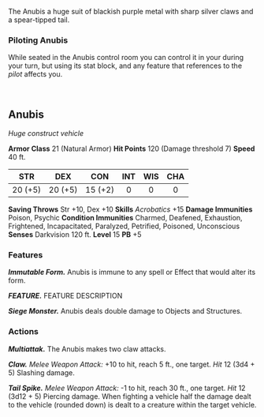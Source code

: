 The Anubis a huge suit of blackish purple metal with sharp silver claws and a spear-tipped tail.


### Piloting Anubis
While seated in the Anubis control room you can control it in your during your turn, but using its stat block, and any feature that references to the *pilot* affects you.

<br>

## Anubis
*Huge construct vehicle*

**Armor Class** 21 (Natural Armor)
**Hit Points** 120 (Damage threshold 7)
**Speed** 40 ft.

|   STR   |   DEX   |   CON   |   INT   |   WIS   |   CHA   |
|:-------:|:-------:|:-------:|:-------:|:-------:|:-------:|
| 20 (+5) | 20 (+5) | 15 (+2) |    0    |    0    |    0    |

**Saving Throws** Str +10, Dex +10
**Skills** *Acrobatics* +15
**Damage Immunities** Poison, Psychic
**Condition Immunities** Charmed, Deafened, Exhaustion, Frightened, Incapacitated, Paralyzed, Petrified, Poisoned, Unconscious
**Senses** Darkvision 120 ft.
**Level** 15 **PB** +5

### Features
***Immutable Form.***
Anubis is immune to any spell or Effect that would alter its form.

***FEATURE.*** FEATURE DESCRIPTION

***Siege Monster.***
Anubis deals double damage to Objects and Structures.


### Actions
***Multiattak.*** The Anubis makes two claw attacks.

***Claw.*** *Melee Weapon Attack:* +10 to hit, reach 5 ft., one target. *Hit* 12 (3d4 + 5) Slashing damage.

***Tail Spike.*** *Melee Weapon Attack:* -1 to hit, reach 30 ft., one target. *Hit* 12 (3d12 + 5) Piercing damage. When fighting a vehicle half the damage dealt to the vehicle (rounded down) is dealt to a creature within the target vehicle.
